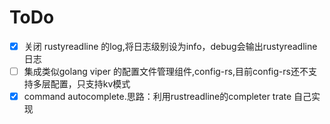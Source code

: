 # ToDo

- [x] 关闭 rustyreadline 的log,将日志级别设为info，debug会输出rustyreadline 日志
- [ ] 集成类似golang viper 的配置文件管理组件,config-rs,目前config-rs还不支持多层配置，只支持kv模式
- [x] command autocomplete.思路：利用rustreadline的completer trate 自己实现